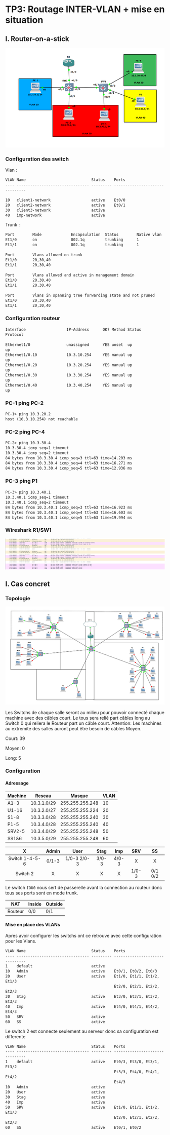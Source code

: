 # TP3: Routage INTER-VLAN + mise en situation
## I. Router-on-a-stick

![topologie](images/topologie1.PNG)

### Configuration des switch

Vlan :
```
VLAN Name                             Status    Ports
---- -------------------------------- --------- -------------------------------

10   client1-network                  active    Et0/0
20   client2-network                  active    Et0/1
30   client3-network                  active
40   imp-network                      active
```

Trunk :

```
Port        Mode             Encapsulation  Status        Native vlan
Et1/0       on               802.1q         trunking      1
Et1/1       on               802.1q         trunking      1

Port        Vlans allowed on trunk
Et1/0       20,30,40
Et1/1       20,30,40

Port        Vlans allowed and active in management domain
Et1/0       20,30,40
Et1/1       20,30,40

Port        Vlans in spanning tree forwarding state and not pruned
Et1/0       20,30,40
Et1/1       20,30,40
```

### Configuration routeur

```
Interface                  IP-Address      OK? Method Status                Protocol

Ethernet1/0                unassigned      YES unset  up                    up  
Ethernet1/0.10             10.3.10.254     YES manual up                    up  
Ethernet1/0.20             10.3.20.254     YES manual up                    up  
Ethernet1/0.30             10.3.30.254     YES manual up                    up  
Ethernet1/0.40             10.3.40.254     YES manual up                    up 
```

### PC-1 ping PC-2

```
PC-1> ping 10.3.20.2
host (10.3.10.254) not reachable
```

### PC-2 ping PC-4

```
PC-2> ping 10.3.30.4
10.3.30.4 icmp_seq=1 timeout
10.3.30.4 icmp_seq=2 timeout
84 bytes from 10.3.30.4 icmp_seq=3 ttl=63 time=14.203 ms
84 bytes from 10.3.30.4 icmp_seq=4 ttl=63 time=16.271 ms
84 bytes from 10.3.30.4 icmp_seq=5 ttl=63 time=12.936 ms
```

### PC-3 ping P1

```
PC-3> ping 10.3.40.1
10.3.40.1 icmp_seq=1 timeout
10.3.40.1 icmp_seq=2 timeout
84 bytes from 10.3.40.1 icmp_seq=3 ttl=63 time=16.923 ms
84 bytes from 10.3.40.1 icmp_seq=4 ttl=63 time=16.603 ms
84 bytes from 10.3.40.1 icmp_seq=5 ttl=63 time=19.994 ms
```

### Wireshark R1/SW1

![ping](images/ping-p1-pc2.PNG)


## I. Cas concret

### Topologie

![topologie2](images/topologie2.PNG)

Les Switchs de chaque salle seront au milieu pour pouvoir connecté chaque machine avec des câbles court. Le tous sera relié part câbles long au Switch 0 qui reliera le Routeur part un câble court.
Attention: Les machines au extremite des salles auront peut être besoin de câbles Moyen. 

Court: 39 

Moyen: 0 

Long: 5 

### Configuration

#### Adressage

| Machine | Reseau      | Masque          | VLAN |
|---------|-------------|-----------------|------|
| A1-3    | 10.3.1.0/29 | 255.255.255.248 | 10   |
| U1-16   | 10.3.2.0/27 | 255.255.255.224 | 20   |
| S1-8    | 10.3.3.0/28 | 255.255.255.240 | 30   |
| P1-5    | 10.3.4.0/28 | 255.255.255.240 | 40   |
| SRV2-5  | 10.3.4.0/29 | 255.255.255.248 | 50   |
| SS1&6   | 10.3.5.0/29 | 255.255.255.248 | 60   |

|        X       | Admin |     User    |  Stag |  Imp  |  SRV  |    SS   |
|:--------------:|:-----:|:-----------:|:-----:|:-----:|:-----:|:-------:|
| Switch 1-4-5-6 | 0/1-3 | 1/0-3 2/0-3 | 3/0-3 | 4/0-3 |   X   |    X    |
|    Switch 2    |   X   |      X      |   X   |   X   | 1/0-3 | 0/1 0/2 |

Le switch `IOU0` nous sert de passerelle avant la connection au routeur donc tous ses ports sont en mode trunk.

| NAT     | Inside | Outside |
|---------|--------|---------|
| Routeur | 0/0    | 0/1     |


#### Mise en place des VLANs
Apres avoir configurer les switchs  ont ce retrouve avec cette configuration pour les Vlans.

```
VLAN Name                             Status    Ports
---- -------------------------------- --------- -------------------------------
1    default                          active
10   Admin                            active    Et0/1, Et0/2, Et0/3
20   User                             active    Et1/0, Et1/1, Et1/2, Et1/3
                                                Et2/0, Et2/1, Et2/2, Et2/3
30   Stag                             active    Et3/0, Et3/1, Et3/2, Et3/3
40   Imp                              active    Et4/0, Et4/1, Et4/2, Et4/3
50   SRV                              active
60   SS                               active
```

Le switch 2 est connecte seulement au serveur donc sa configuration est differente

```
VLAN Name                             Status    Ports
---- -------------------------------- --------- -------------------------------
1    default                          active    Et0/3, Et3/0, Et3/1, Et3/2
                                                Et3/3, Et4/0, Et4/1, Et4/2
                                                Et4/3
10   Admin                            active
20   User                             active
30   Stag                             active
40   Imp                              active
50   SRV                              active    Et1/0, Et1/1, Et1/2, Et1/3
                                                Et2/0, Et2/1, Et2/2, Et2/3
60   SS                               active    Et0/1, Et0/2
```

